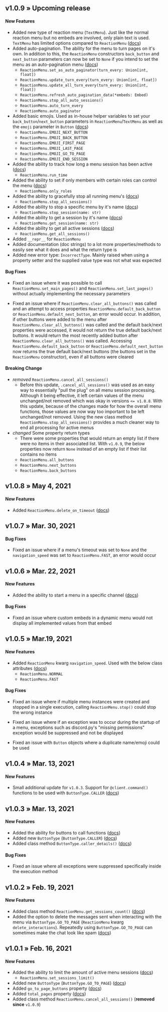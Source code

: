 ## v1.0.9 » Upcoming release
#### New Features
* Added new type of reaction menu (`TextMenu`). Just like the normal reaction menu but no embeds are involved, only plain text is used. `TextMenu` has limited options compared to `ReactionMenu` ([docs](https://github.com/Defxult/reactionmenu#textmenu))
* Added auto-pagination. The ability for the menu to turn pages on it's own. In addition to this, the `ReactionMenu` constructors `back_button` and `next_button` parameters can now be set to `None` if you intend to set the menu as an auto-pagination menu ([docs](https://github.com/Defxult/reactionmenu#auto-pagination))
  * `ReactionMenu.set_as_auto_paginator(turn_every: Union[int, float])`
  * `ReactionMenu.update_turn_every(turn_every: Union[int, float])`
  * `ReactionMenu.update_all_turn_every(turn_every: Union[int, float])`
  * `ReactionMenu.refresh_auto_pagination_data(*embeds: Embed)`
  * `ReactionMenu.stop_all_auto_sessions()`
  * `ReactionMenu.auto_turn_every`
  * `ReactionMenu.auto_paginator`
* Added basic emojis. Used as in-house helper variables to set your `back_button`/`next_button` parameters in `ReactionMenu`/`TextMenu` as well as the `emoji` parameter in `Button` ([docs](https://github.com/Defxult/reactionmenu#supported-emojis))
  * `ReactionMenu.EMOJI_NEXT_BUTTON`
  * `ReactionMenu.EMOJI_BACK_BUTTON`
  * `ReactionMenu.EMOJI_FIRST_PAGE`
  * `ReactionMenu.EMOJI_LAST_PAGE`
  * `ReactionMenu.EMOJI_GO_TO_PAGE`
  * `ReactionMenu.EMOJI_END_SESSION`
* Added the ability to track how long a menu session has been active ([docs](https://github.com/Defxult/reactionmenu#all-attributes-for-reactionmenu))
  * `ReactionMenu.run_time`
* Added the ability to set if only members with certain roles can control the menu ([docs](https://github.com/Defxult/reactionmenu#options-of-the-reactionmenu-constructor-kwargs))
  * `ReactionMenu.only_roles`
* Added the ability to gracefully stop all running menu's ([docs](https://github.com/Defxult/reactionmenu#setting-limits))
  * `ReactionMenu.stop_all_sessions()`
* Added the ability to stop a specific menu by it's name ([docs](https://github.com/Defxult/reactionmenu#all-methods-for-reactionmenu))
  * `ReactionMenu.stop_session(name: str)`
* Added the ability to get a session by it's name ([docs](https://github.com/Defxult/reactionmenu#all-methods-for-reactionmenu))
  * `ReactionMenu.get_session(name: str)`
* Added the ability to get all active sessions ([docs](https://github.com/Defxult/reactionmenu#all-methods-for-reactionmenu))
  * `ReactionMenu.get_all_sessions()`
* Added `__repr__` for `ReactionMenu`
* Added documentation (doc strings) to a lot more properties/methods to easily see what it does and what the return type is
* Added new error type: `IncorrectType`. Mainly raised when using a property setter and the supplied value type was not what was expected

#### Bug Fixes
* Fixed an issue where it was possible to call `ReactionMenu.set_main_pages()` and `ReactionMenu.set_last_pages()` without actually implementing the necessary parameters

* Fixed an issue where if `ReactionMenu.clear_all_buttons()` was called and an attempt to access properties `ReactionMenu.default_back_button` or `ReactionMenu.default_next_button`, an error would occur. In addition, if other buttons were added to the menu after `ReactionMenu.clear_all_buttons()` was called and the default back/next properties were accessed, it would not return the true default back/next buttons. It would return the most recently added button after `ReactionMenu.clear_all_buttons()` was called. Accessing `ReactionMenu.default_back_button` or `ReactionMenu.default_next_button` now returns the true default back/next buttons (the buttons set in the `ReactionMenu` constructor), even if all buttons were cleared

#### Breaking Change
  * *removed* `ReactionMenu.cancel_all_sessions()`
    * Before this update, `.cancel_all_sessions()` was used as an easy way to essentially "pull the plug" on all menu session processing. Although it being effective, it left certain values of the menu unchanged/not removed which was okay in versions `<= v1.0.8`. With this update, because of the changes made for how the overall menu functions, those values are now way too important to be left unchanged/not removed. Using the new class method `ReactionMenu.stop_all_sessions()` provides a much cleaner way to end all processing for active menus
  * *changed* Some property return types
    * There were some properties that would return an empty list if there were no items in their associated list. With `v1.0.9`, the below properties now return `None` instead of an empty list if their list contains no items
    * `ReactionMenu.all_buttons`
    * `ReactionMenu.next_buttons`
    * `ReactionMenu.back_buttons`

## v1.0.8 » May 4, 2021
#### New Features
* Added `ReactionMenu.delete_on_timeout` ([docs](https://github.com/Defxult/reactionmenu#options-of-the-reactionmenu-constructor-kwargs))

## v1.0.7 » Mar. 30, 2021
#### Bug Fixes
* Fixed an issue where if a menu's timeout was set to `None` and the `navigation_speed` was set to `ReactionMenu.FAST`, an error would occur

## v1.0.6 » Mar. 22, 2021
#### New Features
* Added the ability to start a menu in a specific channel ([docs](https://github.com/Defxult/reactionmenu#startingstopping-the-reactionmenu))

#### Bug Fixes
* Fixed an issue where custom embeds in a dynamic menu would not display all implemented values from that embed 

## v1.0.5 » Mar.19, 2021
#### New Features
* Added `ReactionMenu` kwarg `navigation_speed`. Used with the below class attributes ([docs](https://github.com/Defxult/reactionmenu#options-of-the-reactionmenu-constructor-kwargs))
  * `ReactionMenu.NORMAL`
  * `ReactionMenu.FAST`
#### Bug Fixes
* Fixed an issue where if multiple menu instances were created and stopped in a single execution, calling `ReactionMenu.stop()` could stop the wrong instance

* Fixed an issue where if an exception was to occur during the startup of a menu, exceptions such as discord.py's "missing permissions" exception would be suppressed and not be displayed 

* Fixed an issue with `Button` objects where a duplicate name/emoji could be used

## v1.0.4 » Mar. 13, 2021
#### New Features
* Small additional update for `v1.0.3`. Support for `@client.command()` functions to be used with `ButtonType.CALLER` ([docs](https://github.com/Defxult/reactionmenu#buttons-with-buttontypecaller))

## v1.0.3 » Mar. 13, 2021
#### New Features
* Added the ability for buttons to call functions ([docs](https://github.com/Defxult/reactionmenu#buttons-with-buttontypecaller))
* Added new `ButtonType` (`ButtonType.CALLER`) ([docs](https://github.com/Defxult/reactionmenu#all-buttontypes))
* Added class method `ButtonType.caller_details()` ([docs](https://github.com/Defxult/reactionmenu#buttons-with-buttontypecaller))

#### Bug Fixes
* Fixed an issue where all exceptions were suppressed specifically inside the execution method

## v1.0.2 » Feb. 19, 2021
#### New Features
* Added class method `ReactionMenu.get_sessions_count()` ([docs](https://github.com/Defxult/reactionmenu#all-methods-for-reactionmenu))
* Added the option to delete the messages sent when interacting with the menu via `ButtonType.GO_TO_PAGE` (`ReactionMenu` kwarg `delete_interactions`). Repeatedly using `ButtonType.GO_TO_PAGE` can sometimes make the chat look like spam ([docs](https://github.com/Defxult/reactionmenu#options-of-the-reactionmenu-constructor-kwargs))

## v1.0.1 » Feb. 16, 2021
#### New Features
* Added the ability to limit the amount of active menu sessions ([docs](https://github.com/Defxult/reactionmenu#setting-limits))
   * `ReactionMenu.set_sessions_limit()`
* Added new `ButtonType` (`ButtonType.GO_TO_PAGE`) ([docs](https://github.com/Defxult/reactionmenu#all-buttontypes))
* Added `go_to_page_buttons` property ([docs](https://github.com/Defxult/reactionmenu#all-attributes-for-reactionmenu))
* Added `total_pages` property ([docs](https://github.com/Defxult/reactionmenu#all-attributes-for-reactionmenu))
* Added class method `ReactionMenu.cancel_all_sessions()` (**removed since** `v1.0.9`)
